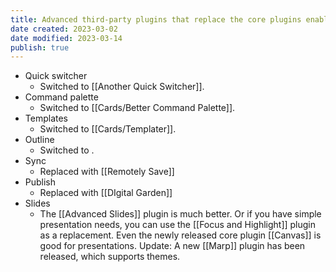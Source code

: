 ```yaml
---
title: Advanced third-party plugins that replace the core plugins enabled in this library
date created: 2023-03-02
date modified: 2023-03-14
publish: true
---
```


- Quick switcher
	- Switched to [[Another Quick Switcher]].
- Command palette
	- Switched to [[Cards/Better Command Palette]].
- Templates
	- Switched to [[Cards/Templater]].
- Outline
	- Switched to .
- Sync
	- Replaced with [[Remotely Save]]
- Publish
	- Replaced with [[DIgital Garden]]
- Slides
	- The [[Advanced Slides]] plugin is much better. Or if you have simple presentation needs, you can use the [[Focus and Highlight]] plugin as a replacement. Even the newly released core plugin [[Canvas]] is good for presentations. Update: A new [[Marp]] plugin has been released, which supports themes. 